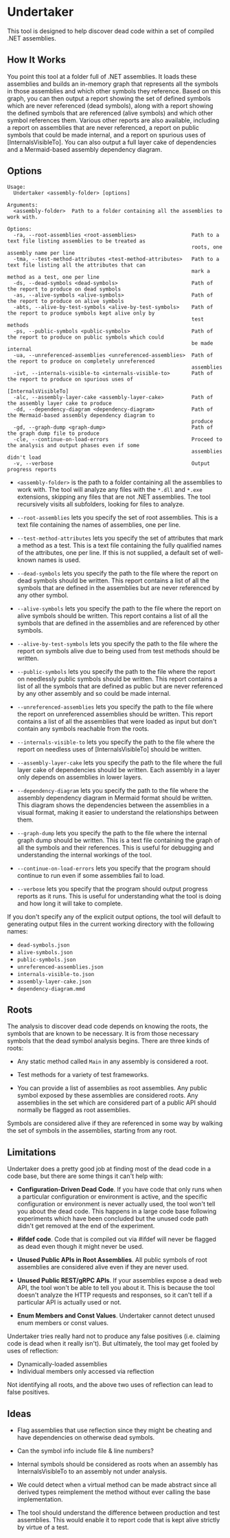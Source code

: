 # Undertaker

This tool is designed to help discover dead code within a set of compiled .NET assemblies.

## How It Works

You point this tool at a folder full of .NET assemblies. It loads these assemblies and
builds an in-memory graph that represents all the symbols in those assemblies and which 
other symbols they reference. Based on this graph, you can then output a report showing
the set of defined symbols which are never referenced (dead symbols), along with a report
showing the defined symbols that are referenced (alive symbols) and which other symbol
references them. Various other reports are also available, including a report on assemblies that
are never referenced, a report on public symbols that could be made internal, and a report
on spurious uses of [InternalsVisibleTo]. You can also output a full layer cake of dependencies
and a Mermaid-based assembly dependency diagram.

## Options

```text
Usage:
  Undertaker <assembly-folder> [options]

Arguments:
  <assembly-folder>  Path to a folder containing all the assemblies to work with.

Options:
  -ra, --root-assemblies <root-assemblies>                  Path to a text file listing assemblies to be treated as
                                                            roots, one assembly name per line
  -tma, --test-method-attributes <test-method-attributes>   Path to a text file listing all the attributes that can
                                                            mark a method as a test, one per line
  -ds, --dead-symbols <dead-symbols>                        Path of the report to produce on dead symbols
  -as, --alive-symbols <alive-symbols>                      Path of the report to produce on alive symbols
  -abts, --alive-by-test-symbols <alive-by-test-symbols>    Path of the report to produce symbols kept alive only by
                                                            test methods
  -ps, --public-symbols <public-symbols>                    Path of the report to produce on public symbols which could
                                                            be made internal
  -ua, --unreferenced-assemblies <unreferenced-assemblies>  Path of the report to produce on completely unreferenced
                                                            assemblies
  -ivt, --internals-visible-to <internals-visible-to>       Path of the report to produce on spurious uses of
                                                            [InternalsVisibleTo]
  -alc, --assembly-layer-cake <assembly-layer-cake>         Path of the assembly layer cake to produce
  -dd, --dependency-diagram <dependency-diagram>            Path of the Mermaid-based assembly dependency diagram to
                                                            produce
  -gd, --graph-dump <graph-dump>                            Path of the graph dump file to produce
  -cle, --continue-on-load-errors                           Proceed to the analysis and output phases even if some
                                                            assemblies didn't load
  -v, --verbose                                             Output progress reports
```

* `<assembly-folder>` is the path to a folder containing all the assemblies to work with. The tool will
  analyze any files with the `*.dll` and `*.exe` extensions, skipping any files that are not .NET assemblies.
  The tool recursively visits all subfolders, looking for files to analyze.

* `--root-assemblies` lets you specify the set of root assemblies. This is a text file
  containing the names of assemblies, one per line.

* `--test-method-attributes` lets you specify the set of attributes that mark a method as a test. This is a text file
  containing the fully qualified names of the attributes, one per line. If this is not supplied, a default set of
  well-known names is used.

* `--dead-symbols` lets you specify the path to the file where the report on dead symbols
  should be written. This report contains a list of all the symbols that are defined in the
  assemblies but are never referenced by any other symbol.

* `--alive-symbols` lets you specify the path to the file where the report on alive symbols
  should be written. This report contains a list of all the symbols that are defined in the
  assemblies and are referenced by other symbols.

* `--alive-by-test-symbols` lets you specify the path to the file where the report on symbols alive due
  to being used from test methods should be written.

* `--public-symbols` lets you specify the path to the file where the report on needlessly
  public symbols should be written. This report contains a list of all the symbols that are
  defined as public but are never referenced by any other assembly and so could be made internal.

* `--unreferenced-assemblies` lets you specify the path to the file where the report on unreferenced
  assemblies should be written. This report contains a list of all the assemblies that were loaded as input
  but don't contain any symbols reachable from the roots.
 
* `--internals-visible-to` lets you specify the path to the file where the report
  on needless uses of [InternalsVisibleTo] should be written.

* `--assembly-layer-cake` lets you specify the path to the file where the full layer cake of dependencies
  should be written. Each assembly in a layer only depends on assemblies in lower layers.

* `--dependency-diagram` lets you specify the path to the file where the assembly dependency diagram in
  Mermaid format should be written. This diagram shows the dependencies between the assemblies in a
  visual format, making it easier to understand the relationships between them.

* `--graph-dump` lets you specify the path to the file where the internal graph dump should be written.
  This is a text file containing the graph of all the symbols and their references. This is useful for
  debugging and understanding the internal workings of the tool.
	
* `--continue-on-load-errors` lets you specify that the program should continue to run even if some assemblies
  fail to load.

* `--verbose` lets you specify that the program should output progress reports as it runs. This is useful for
  understanding what the tool is doing and how long it will take to complete.

If you don't specify any of the explicit output options, the tool will default to generating output files in the
current working directory with the following names:

* `dead-symbols.json`
* `alive-symbols.json`
* `public-symbols.json`
* `unreferenced-assemblies.json`
* `internals-visible-to.json`
* `assembly-layer-cake.json`
* `dependency-diagram.mmd`

## Roots

The analysis to discover dead code depends on knowing the roots, the symbols that are
known to be necessary. It is from those necessary symbols that the dead symbol analysis
begins. There are three kinds of roots:

* Any static method called `Main` in any assembly is considered a root.

* Test methods for a variety of test frameworks.

* You can provide a list of assemblies as root assemblies. Any public symbol exposed by
  these assemblies are considered roots. Any assemblies in the set which are considered
  part of a public API should normally be flagged as root assemblies.

Symbols are considered alive if they are referenced in some way by walking the set of
symbols in the assemblies, starting from any root.

## Limitations

Undertaker does a pretty good job at finding most of the dead code in a code base, but there are some things it can't help with:

* **Configuration-Driven Dead Code**. If you have code that only runs when a particular configuration or environment is active, and
  the specific configuration or environment is never actually used, the tool won't tell you about the dead code. This happens in
  a large code base following experiments which have been concluded but the unused code path didn't get removed at the end of the
  experiment.
 
* **#ifdef code**. Code that is compiled out via #ifdef will never be flagged as dead even though it might never be used.
 
* **Unused Public APIs in Root Assemblies**. All public symbols of root assemblies are considered alive even if they are
  never used.

* **Unused Public REST/gRPC APIs**. If your assemblies expose a dead web API, the tool won't be able to tell you about it. This is
  because the tool doesn't analyze the HTTP requests and responses, so it can't tell if a particular API is actually used or not. 

* **Enum Members and Const Values**. Undertaker cannot detect unused enum members or const values.

Undertaker tries really hard not to produce any false positives (i.e. claiming code is dead when it really isn't). But ultimately, the tool
may get fooled by uses of reflection:

* Dynamically-loaded assemblies
* Individual members only accessed via reflection

Not identifying all roots, and the above two uses of reflection can lead to false
positives.

## Ideas

* Flag assemblies that use reflection since they might be cheating and
have dependencies on otherwise dead symbols.

* Can the symbol info include file & line numbers?

* Internal symbols should be considered as roots when an assembly has InternalsVisibleTo to an assembly not under analysis.

* We could detect when a virtual method can be made abstract since all derived types reimplement the method without ever calling
  the base implementation. 

* The tool should understand the difference between production and test assemblies. This would enable it to report code that is
  kept alive strictly by virtue of a test.
